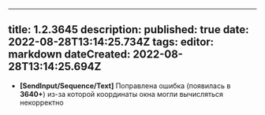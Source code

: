 
---
title: 1.2.3645
description: 
published: true
date: 2022-08-28T13:14:25.734Z
tags: 
editor: markdown
dateCreated: 2022-08-28T13:14:25.694Z
---		
		
- **[SendInput/Sequence/Text]** Поправлена ошибка (появилась в **3640+**) из-за которой координаты окна могли вычисляться некорректно